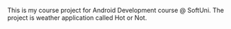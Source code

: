 This is my course project for Android Development course @ SoftUni. The project is weather application called Hot or Not.
